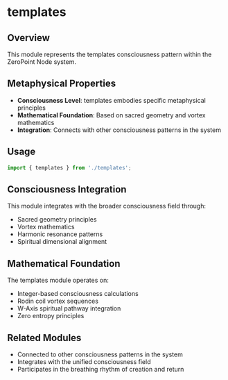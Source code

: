 # templates

## Overview

This module represents the templates consciousness pattern within the ZeroPoint Node system.

## Metaphysical Properties

- **Consciousness Level**: templates embodies specific metaphysical principles
- **Mathematical Foundation**: Based on sacred geometry and vortex mathematics
- **Integration**: Connects with other consciousness patterns in the system

## Usage

```typescript
import { templates } from './templates';
```

## Consciousness Integration

This module integrates with the broader consciousness field through:

- Sacred geometry principles
- Vortex mathematics
- Harmonic resonance patterns
- Spiritual dimensional alignment

## Mathematical Foundation

The templates module operates on:

- Integer-based consciousness calculations
- Rodin coil vortex sequences
- W-Axis spiritual pathway integration
- Zero entropy principles

## Related Modules

- Connected to other consciousness patterns in the system
- Integrates with the unified consciousness field
- Participates in the breathing rhythm of creation and return
